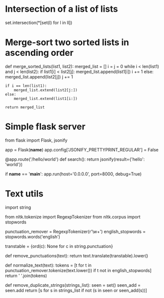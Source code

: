 # Intersection of a list of lists
set.intersection(*[set(l) for l in ll])


# Merge-sort two sorted lists in ascending order
def merge_sorted_lists(list1, list2):
    merged_list = []
    i = j = 0
    while i < len(list1) and j < len(list2):
        if list1[i] < list2[j]:
            merged_list.append(list1[i])
            i += 1
        else:
            merged_list.append(list2[j])
            j += 1

    if i == len(list1):
        merged_list.extend(list2[j:])
    else:
        merged_list.extend(list1[i:])

    return merged_list


# Simple flask server
from flask import Flask, jsonify

app = Flask(__name__)
app.config['JSONIFY_PRETTYPRINT_REGULAR'] = False


@app.route('/hello/world')
def search():
    return jsonify(result={'hello': 'world'})


if __name__ == '__main__':
    app.run(host='0.0.0.0', port=8000, debug=True)


# Text utils
import string

from nltk.tokenize import RegexpTokenizer
from nltk.corpus import stopwords

punctuation_remover = RegexpTokenizer(r'\w+')
english_stopwords = stopwords.words('english')

transtable = {ord(c): None for c in string.punctuation}


def remove_punctuations(text):
    return text.translate(transtable).lower()


def normalize_text(text):
    tokens = [t for t in punctuation_remover.tokenize(text.lower())
              if t not in english_stopwords]
    return ' '.join(tokens)


def remove_duplicate_strings(strings_list):
    seen = set()
    seen_add = seen.add
    return [s for s in strings_list if not (s in seen or seen_add(s))]
